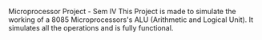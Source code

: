 Microprocessor Project - Sem IV
This Project is made to simulate the working of a 8085 Microprocessors's ALU (Arithmetic and Logical Unit).
It simulates all the operations and is fully functional.

 
 

